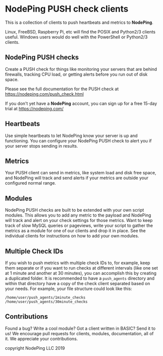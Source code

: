 # NodePing PUSH check clients

This is a collection of clients to push heartbeats and metrics to **NodePing**.

Linux, FreeBSD, Raspberry Pi, etc will find the POSIX and Python2/3 clients useful.
Windows users would do well with the PowerShell or Python2/3 clients.

## NodePing PUSH checks

Create a PUSH check for things like monitoring your servers that are behind firewalls, tracking CPU load, or getting alerts before you run out of disk space.

Please see the full documentation for the PUSH check at <https://nodeping.com/push_check.html>

If you don't yet have a **NodePing** account, you can sign up for a free 15-day trial at <https://nodeping.com/>

## Heartbeats

Use simple heartbeats to let NodePing know your server is up and functioning. You can configure your NodePing PUSH check to alert you if your server stops sending in results.

## Metrics

Your PUSH client can send in metrics, like system load and disk free space, and NodePing will track and send alerts if your metrics are outside your configured normal range.

## Modules

NodePing PUSH checks are built to be extended with your own script modules. This allows you to add any metric to the payload and NodePing will track and alert on your check settings for those metrics. Want to keep track of slow MySQL queries or pageviews, write your script to gather the metrics as a module for one of our clients and drop it in place.  See the individual clients for instructions on how to add your own modules.

## Multiple Check IDs

If you wish to push metrics with multiple check IDs to, for example, keep them separate or if you want to run checks at different intervals (like one set at 1 minute and another at 30 minutes), you can accomplish this by creating a duplicated folder. It is recommended to have a `push_agents` directory and within that directory have a copy of the check client separated based on your needs. For example, your file structure could look like this:

`/home/user/push_agents/1minute_checks`
`/home/user/push_agents/30minute_checks`

## Contributions

Found a bug? Write a cool module? Got a client written in BASIC? Send it to us!
We encourage pull requests for clients, modules, documentation, all of it. We appreciate your contributions.

copyright NodePing LLC 2019